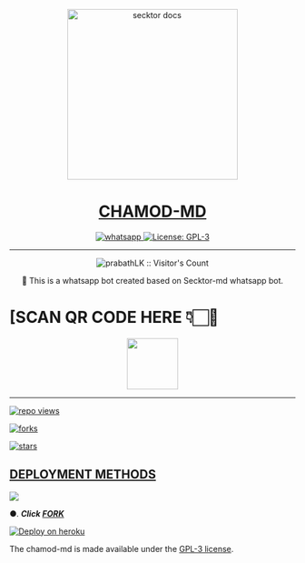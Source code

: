 
<p align="center">  
  <a href="https://i.imgur.com/xVEdS7r.jpeg">
    <img alt="secktor docs" height="300" src="https://telegra.ph/file/fefe729e79e40d4f63f6c.jpg">
    <h1 align="center"> CHAMOD-MD </h1>
  </a>
</p>  
<p align="center">
  <a aria-label="Join our chats" href="https://chat.whatsapp.com/DujkXSj7PyG6WWsXl4ZtCw" target="_blank">
    <img alt="whatsapp" src="𝐶𝛨𝛥𝛭𝛩𝐷-𝛭𝐷-𝐵𝛩𝑇/Join Group-25D366?style=for-the-badge&logo=whatsapp&logoColor=white" />
  </a>
  <a aria-label="Secktor is free to use" href="https://github.com/SamPandey001/Secktor-Md/blob/main/LICENCE" target="_blank">
    <img alt="License: GPL-3" src="https://badges.frapsoft.com/os/gpl/gpl.png?v=103)](https://opensource.org/licenses/GPL-3.0/" target="_blank" />
  </a>

</p>

---

<p align="center"><img src="𝐶𝛨𝛥𝛭𝛩𝐷-𝛭𝐷-𝐵𝛩𝑇" alt="prabathLK :: Visitor's Count" /></p>

  <p align="center"> 🔴 This is a whatsapp bot created based on Secktor-md whatsapp bot.  </p
  

##  
# [SCAN QR CODE HERE 👇🏻🌟

<p align="center">
<a href="https://anyaqr.jetus-hack.repl.co/"><img src="https://i.imgur.com/xVEdS7r.jpeg" align="center" width="90" />
</div>
<p align="center">
</p>

---

![repo views](https://hits.seeyoufarm.com/api/count/incr/badge.svg?url=https%3A%2F%2Fgithub.com%2FChamodmd752%2FCHAMOD-MD&count_bg=%2379C83D&title_bg=%23555555&icon=gitpod.svg&icon_color=%23E7E7E7&title=Views&edge_flat=false)

![forks](https://img.shields.io/github/fork/Chamodmd752/CHAMOD-MD?label=Forks&style=social)

![stars](https://img.shields.io/github/stars/Chamodmd752/CHAMOD-MD?style=social)

  

 ## DEPLOYMENT METHODS

 

 <a><img src='https://telegra.ph/file/fefe729e79e40d4f63f6c.jpg'/></a>

  



●.  ***Click [FORK](https://github.com/Chamodmd752/CHAMOD-MD/fork)***


[![Deploy on heroku](https://www.herokucdn.com/deploy/button.svg)](https://dashboard.heroku.com/new?button-url=https://github.com/Chamodmd752/CHAMOD-MD&template=https://github.com/Chamodmd752/CHAMOD-MD.git)

  

 
The chamod-md is made available under the [GPL-3 license](https://github.com/SamPandey001/Secktor-Md/blob/main/LICENCE). 
